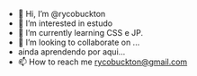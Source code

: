 - 👋 Hi, I’m @rycobuckton
- 👀 I’m interested in  estudo
- 🌱 I’m currently learning CSS e JP.
- 💞️ I’m looking to collaborate on ...
- ainda  aprendendo por aqui...
- 📫 How to reach me rycobuckton@gmail.com

<!---
rycobuckton/rycobuckton is a ✨ special ✨ repository because its `README.md` (this file) appears on your GitHub profile.
You can click the Preview link to take a look at your changes.
--->

